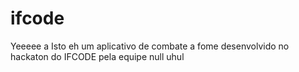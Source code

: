 # ifcode
Yeeeee
a Isto eh um aplicativo de combate a fome desenvolvido no hackaton do IFCODE pela equipe null uhul

